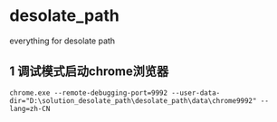 # desolate_path

everything for desolate path

## 1 调试模式启动chrome浏览器

```shell
chrome.exe --remote-debugging-port=9992 --user-data-dir="D:\solution_desolate_path\desolate_path\data\chrome9992" --lang=zh-CN
```
